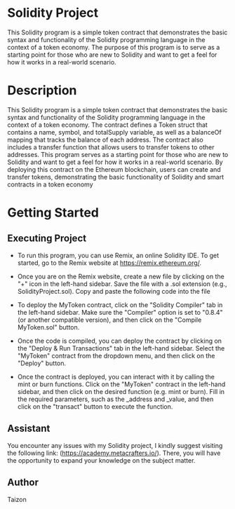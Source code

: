 # Solidity Project
This Solidity program is a simple token contract that demonstrates the basic syntax and functionality of the Solidity programming language in the context of a token economy. The purpose of this program is to serve as a starting point for those who are new to Solidity and want to get a feel for how it works in a real-world scenario.

# Description
This Solidity program is a simple token contract that demonstrates the basic syntax and functionality of the Solidity programming language in the context of a token economy. The contract defines a Token struct that contains a name, symbol, and totalSupply variable, as well as a balanceOf mapping that tracks the balance of each address. The contract also includes a transfer function that allows users to transfer tokens to other addresses. This program serves as a starting point for those who are new to Solidity and want to get a feel for how it works in a real-world scenario. By deploying this contract on the Ethereum blockchain, users can create and transfer tokens, demonstrating the basic functionality of Solidity and smart contracts in a token economy

# Getting Started 

## Executing Project
* To run this program, you can use Remix, an online Solidity IDE. To get started, go to the Remix website at  https://remix.ethereum.org/.
  
* Once you are on the Remix website, create a new file by clicking on the "+" icon in the left-hand sidebar. Save the file with a .sol extension (e.g., SolidityProject.sol). Copy and paste the following code into the file

* To deploy the MyToken contract, click on the "Solidity Compiler" tab in the left-hand sidebar. Make sure the "Compiler" option is set to "0.8.4" (or another compatible version), and then click on the "Compile MyToken.sol" button.

* Once the code is compiled, you can deploy the contract by clicking on the "Deploy & Run Transactions" tab in the left-hand sidebar. Select the "MyToken" contract from the dropdown menu, and then click on the "Deploy" button.

* Once the contract is deployed, you can interact with it by calling the mint or burn functions. Click on the "MyToken" contract in the left-hand sidebar, and then click on the desired function (e.g. mint or burn). Fill in the required parameters, such as the _address and _value, and then click on the "transact" button to execute the function.
  

  

## Assistant
You encounter any issues with my Solidity project, I kindly suggest visiting the following link: (https://academy.metacrafters.io/). There, you will have the opportunity to expand your knowledge on the subject matter.

## Author 
Taizon 
